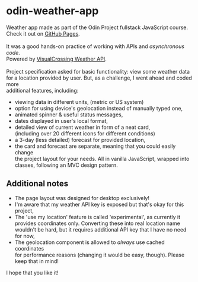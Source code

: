 # odin-weather-app

Weather app made as part of the Odin Project fullstack JavaScript course.<br/>
Check it out on [GitHub Pages](https://skorzany.github.io/odin-weather-app/).<br/><br/>
It was a good hands-on practice of working with APIs and <em>asynchronous code</em>.<br/>
Powered by [VisualCrossing Weather API](https://www.visualcrossing.com/weather-api/).<br/><br/>
Project specification asked for basic functionality: view some weather data<br/>
for a location provided by user. But, as a challenge, I went ahead and coded more<br/>
additional features, including:

- viewing data in different units, (metric or US system)
- option for using device's geolocation instead of manually typed one,
- animated spinner & useful status messages,
- dates displayed in user's local format,
- detailed view of current weather in form of a neat card,<br/>
  (including over 20 different icons for different conditions)
- a 3-day (less detailed) forecast for provided location,
- the card and forecast are separate, meaning that you could easily change<br/>
  the project layout for your needs.
  <!---->
  All in vanilla JavaScript, wrapped into classes, following an MVC design pattern.

## Additional notes

- The page layout was designed for desktop exclusively!<br/>
- I'm aware that my weather API key is exposed but that's okay for this project,
- The 'use my location' feature is called 'experimental', as currently it<br/>
  provides coordinates only. Converting these into real location name<br/>
  wouldn't be hard, but it requires additional API key that I have no need for now,
- The geolocation component is allowed to <em>always</em> use cached coordinates<br/>
  for performance reasons (changing it would be easy, though). Please keep that in mind!

I hope that you like it!
